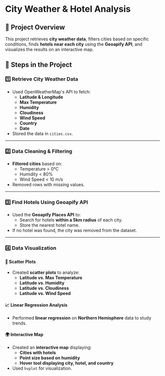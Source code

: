 # City Weather & Hotel Analysis

## 📌 Project Overview
This project retrieves **city weather data**, filters cities based on specific conditions, finds **hotels near each city** using the **Geoapify API**, and visualizes the results on an interactive map.


## 🚀 **Steps in the Project**

### **1️⃣ Retrieve City Weather Data**
- Used OpenWeatherMap's API to fetch:
  - **Latitude & Longitude**
  - **Max Temperature**
  - **Humidity**
  - **Cloudiness**
  - **Wind Speed**
  - **Country**
  - **Date**
- Stored the data in `cities.csv`.

---

### **2️⃣ Data Cleaning & Filtering**
- **Filtered cities** based on:
  - Temperature > 0°C
  - Humidity < 80%
  - Wind Speed < 10 m/s
- Removed rows with missing values.

---

### **3️⃣ Find Hotels Using Geoapify API**
- Used the **Geoapify Places API** to:
  - Search for hotels **within a 5km radius** of each city.
  - Store the nearest hotel name.
- If no hotel was found, the city was removed from the dataset.

---

### **4️⃣ Data Visualization**
#### 📍 **Scatter Plots**
- Created **scatter plots** to analyze:
  - **Latitude vs. Max Temperature**
  - **Latitude vs. Humidity**
  - **Latitude vs. Cloudiness**
  - **Latitude vs. Wind Speed**

#### 📈 **Linear Regression Analysis**
- Performed **linear regression** on **Northern Hemisphere** data to study trends.

#### 🌍 **Interactive Map**
- Created an **interactive map** displaying:
  - **Cities with hotels**
  - **Point size based on humidity**
  - **Hover tool displaying city, hotel, and country**
- Used `hvplot` for visualization.

